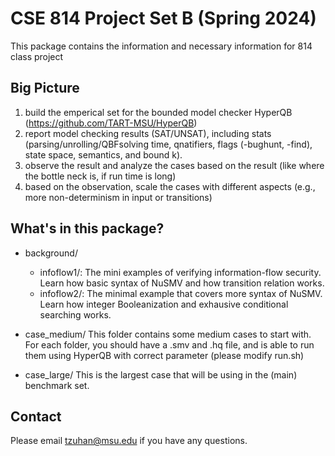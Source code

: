# CSE 814 Project Set B (Spring 2024)

This package contains the information and necessary information for 814 class project


## Big Picture

1. build the emperical set for the bounded model checker HyperQB (https://github.com/TART-MSU/HyperQB)
2. report model checking results (SAT/UNSAT), including stats (parsing/unrolling/QBFsolving time, qnatifiers, flags (-bughunt, -find), state space, semantics, and bound k).  
3. observe the result and analyze the cases based on the result (like where the bottle neck is, if run time is long)
4. based on the observation, scale the cases with different aspects (e.g., more non-determinism in input or transitions)


## What's in this package?
* background/
    + infoflow1/: 
    The mini examples of verifying information-flow security. Learn how basic syntax of NuSMV and how transition relation works.
    + infoflow2/:
    The minimal example that covers more syntax of NuSMV. Learn how integer Booleanization and exhausive conditional searching works. 


* case_medium/
    This folder contains some medium cases to start with. For each folder, you should have a .smv and .hq file, and is able to run them using HyperQB with correct parameter (please modify run.sh) 


* case_large/
    This is the largest case that will be using in the (main) benchmark set.

## Contact
Please email tzuhan@msu.edu if you have any questions.






